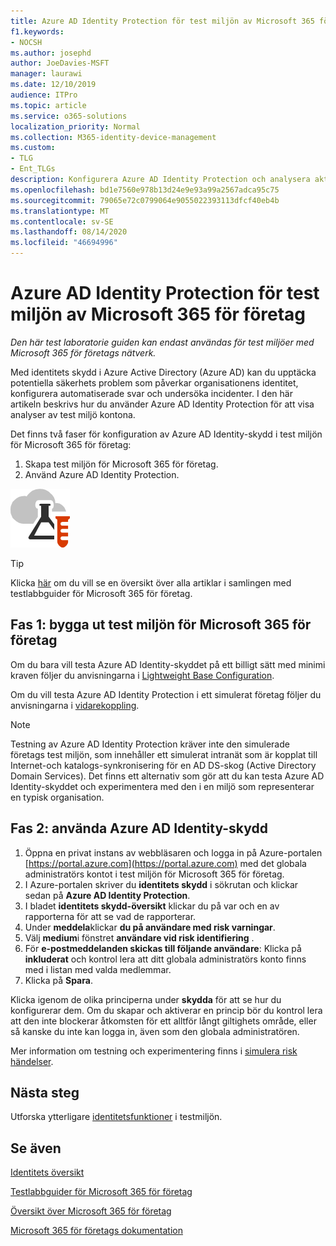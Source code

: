 ```yaml
---
title: Azure AD Identity Protection för test miljön av Microsoft 365 för företag
f1.keywords:
- NOCSH
ms.author: josephd
author: JoeDavies-MSFT
manager: laurawi
ms.date: 12/10/2019
audience: ITPro
ms.topic: article
ms.service: o365-solutions
localization_priority: Normal
ms.collection: M365-identity-device-management
ms.custom:
- TLG
- Ent_TLGs
description: Konfigurera Azure AD Identity Protection och analysera aktuella konton i test miljön för Microsoft 365 för företag.
ms.openlocfilehash: bd1e7560e978b13d24e9e93a99a2567adca95c75
ms.sourcegitcommit: 79065e72c0799064e9055022393113dfcf40eb4b
ms.translationtype: MT
ms.contentlocale: sv-SE
ms.lasthandoff: 08/14/2020
ms.locfileid: "46694996"
---
```

# <a name="azure-ad-identity-protection-for-your-microsoft-365-for-enterprise-test-environment"></a>Azure AD Identity Protection för test miljön av Microsoft 365 för företag

*Den här test laboratorie guiden kan endast användas för test miljöer med Microsoft 365 för företags nätverk.*

Med identitets skydd i Azure Active Directory (Azure AD) kan du upptäcka potentiella säkerhets problem som påverkar organisationens identitet, konfigurera automatiserade svar och undersöka incidenter. I den här artikeln beskrivs hur du använder Azure AD Identity Protection för att visa analyser av test miljö kontona.

Det finns två faser för konfiguration av Azure AD Identity-skydd i test miljön för Microsoft 365 för företag:

1. Skapa test miljön för Microsoft 365 för företag.
2. Använd Azure AD Identity Protection.

![Testlabbguider för Microsoft Cloud](../media/m365-enterprise-test-lab-guides/cloud-tlg-icon.png) 
    
> [!TIP]
> Klicka [här](../media/m365-enterprise-test-lab-guides/Microsoft365EnterpriseTLGStack.pdf) om du vill se en översikt över alla artiklar i samlingen med testlabbguider för Microsoft 365 för företag.
  
## <a name="phase-1-build-out-your-microsoft-365-for-enterprise-test-environment"></a>Fas 1: bygga ut test miljön för Microsoft 365 för företag

Om du bara vill testa Azure AD Identity-skyddet på ett billigt sätt med minimi kraven följer du anvisningarna i [Lightweight Base Configuration](lightweight-base-configuration-microsoft-365-enterprise.md).
  
Om du vill testa Azure AD Identity Protection i ett simulerat företag följer du anvisningarna i [vidarekoppling](pass-through-auth-m365-ent-test-environment.md).
  
> [!NOTE]
> Testning av Azure AD Identity Protection kräver inte den simulerade företags test miljön, som innehåller ett simulerat intranät som är kopplat till Internet-och katalogs-synkronisering för en AD DS-skog (Active Directory Domain Services). Det finns ett alternativ som gör att du kan testa Azure AD Identity-skyddet och experimentera med den i en miljö som representerar en typisk organisation. 
  
## <a name="phase-2-use-azure-ad-identity-protection"></a>Fas 2: använda Azure AD Identity-skydd

1. Öppna en privat instans av webbläsaren och logga in på Azure-portalen [https://portal.azure.com](https://portal.azure.com) med det globala administratörs kontot i test miljön för Microsoft 365 för företag.
2. I Azure-portalen skriver du **identitets skydd** i sökrutan och klickar sedan på **Azure AD Identity Protection**.
3. I bladet **identitets skydd-översikt** klickar du på var och en av rapporterna för att se vad de rapporterar.
4. Under **meddela**klickar **du på användare med risk varningar**.
5. Välj **medium**i fönstret **användare vid risk identifiering** .
6. För **e-postmeddelanden skickas till följande användare**: Klicka på **inkluderat** och kontrol lera att ditt globala administratörs konto finns med i listan med valda medlemmar.
7. Klicka på **Spara**.

Klicka igenom de olika principerna under **skydda** för att se hur du konfigurerar dem. Om du skapar och aktiverar en princip bör du kontrol lera att den inte blockerar åtkomsten för ett alltför långt giltighets område, eller så kanske du inte kan logga in, även som den globala administratören.

Mer information om testning och experimentering finns i [simulera risk händelser](https://docs.microsoft.com/azure/active-directory/active-directory-identityprotection-playbook).

## <a name="next-step"></a>Nästa steg

Utforska ytterligare [identitetsfunktioner](m365-enterprise-test-lab-guides.md#identity) i testmiljön.

## <a name="see-also"></a>Se även

[Identitets översikt](identity-roadmap-microsoft-365.md)

[Testlabbguider för Microsoft 365 för företag](m365-enterprise-test-lab-guides.md)

[Översikt över Microsoft 365 för företag](microsoft-365-overview.md)

[Microsoft 365 för företags dokumentation](https://docs.microsoft.com/microsoft-365-enterprise/)
